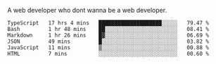 A web developer who dont wanna be a web developer.

<!--START_SECTION:waka-->

```text
TypeScript   17 hrs 4 mins   ████████████████████░░░░░   79.47 %
Bash         1 hr 48 mins    ██░░░░░░░░░░░░░░░░░░░░░░░   08.41 %
Markdown     1 hr 26 mins    █▓░░░░░░░░░░░░░░░░░░░░░░░   06.69 %
JSON         49 mins         █░░░░░░░░░░░░░░░░░░░░░░░░   03.82 %
JavaScript   11 mins         ▒░░░░░░░░░░░░░░░░░░░░░░░░   00.88 %
HTML         7 mins          ░░░░░░░░░░░░░░░░░░░░░░░░░   00.60 %
```

<!--END_SECTION:waka-->
